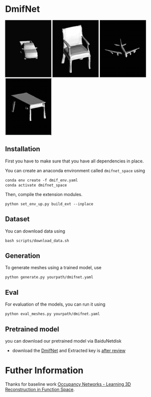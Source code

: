 # DmifNet
![Example 1](display/car.gif)
![Example 2](display/chair.gif)
![Example 3](display/plane.gif)
![Example 4](display/table.gif)

## Installation
First you have to make sure that you have all dependencies in place.

You can create an anaconda environment called `dmifnet_space` using
```
conda env create -f dmif_env.yaml
conda activate dmifnet_space
```

Then, compile the extension modules.
```
python set_env_up.py build_ext --inplace
```
## Dataset
You can download data using
```
bash scripts/download_data.sh
```

## Generation
To generate meshes using a trained model, use
```
python generate.py yourpath/dmifnet.yaml
```

## Eval
For evaluation of the models, you can run it using

```
python eval_meshes.py yourpath/dmifnet.yaml
```
## Pretrained model
you can download our pretrained model via BaiduNetdisk

* download the [DmifNet](https://pan.baidu.com/s/1lQPaBSiZbEPFT1e2qiH0zA) and Extracted key is [after review]([5iwg]) 

# Futher Information
Thanks for  baseline work [Occupancy Networks - Learning 3D Reconstruction in Function Space](https://avg.is.tuebingen.mpg.de/publications/occupancy-networks).


